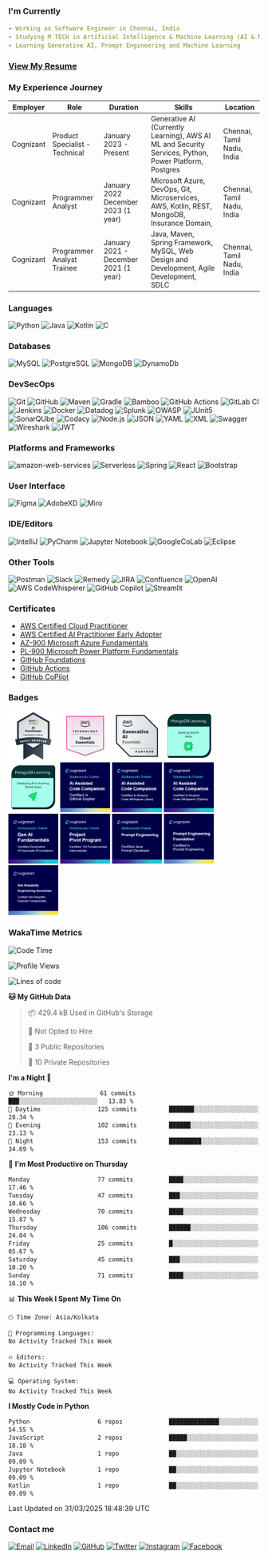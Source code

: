 ### I'm Currently

```yaml
- Working as Software Engineer in Chennai, India 
- Studying M TECH in Artificial Intelligence & Machine Learning (AI & ML) from BITS Pilani Work Integrated Learning Program (WILP).
- Learning Generative AI, Prompt Engineering and Machine Learning 
```

### [View My Resume](./resources/subbarayudu-chakali-resume.pdf)
<!-- <iframe src="./resources/subbarayudu-chakali-resume.pdf" width="500" height="400"></iframe> -->
 
### My Experience Journey

| Employer | Role | Duration | Skills | Location |
|---------|------|----------|--------|-------------|
| Cognizant | Product Specialist - Technical | January 2023 - Present | Generative AI (Currently Learning), AWS AI ML and Security Services, Python, Power Platform, Postgres | Chennai, Tamil Nadu, India |
| Cognizant | Programmer Analyst | January 2022  December 2023 (1 year) | Microsoft Azure, DevOps, Git, Microservices, AWS, Kotlin, REST, MongoDB, Insurance Domain, | Chennai, Tamil Nadu, India |
| Cognizant | Programmer Analyst Trainee | January 2021 - December 2021 (1 year) | Java, Maven, Spring Framework, MySQL, Web Design and Development, Agile Development, SDLC | Chennai, Tamil Nadu, India |

<!--
### Projects 
- Intelligent Documents Processing
- Datasets Generation (Text, CSV, JSON, Pdf)
- Customized Foundation Models for Insurance industry
- Software Bill Of Materials (SBOM) 
- Automatic reports validation and analysis using AI 
-->

### Languages

![Python](https://img.shields.io/badge/-Python-000?&logo=Python)
![Java](https://img.shields.io/badge/-Java-000?&logo=Openjdk)
![Kotlin](https://img.shields.io/badge/-Kotlin-000?&logo=Kotlin)
![C](https://img.shields.io/badge/-C-000?&logo=C)

### Databases

![MySQL](https://img.shields.io/badge/-MySQL-000?&logo=Mysql)
![PostgreSQL](https://img.shields.io/badge/-PostgreSQL-000?&logo=Postgresql)
![MongoDB](https://img.shields.io/badge/-MongoDB-000?&logo=Mongodb)
![DynamoDb](https://img.shields.io/badge/-DynamoDB-000?&logo=AmazonDynamoDB)

### DevSecOps

![Git](https://img.shields.io/badge/-Git-000?&logo=Git)
![GitHub](https://img.shields.io/badge/-GitHub-000?&logo=GitHub)
![Maven](https://img.shields.io/badge/-Maven-000?&logo=ApacheMaven)
![Gradle](https://img.shields.io/badge/-Gradle-000?&logo=Gradle)
![Bamboo](https://img.shields.io/badge/-Bamboo-000?&logo=Bamboo)
![GitHub Actions](https://img.shields.io/badge/-GitHubActions-000?&logo=GitHubActions)
![GitLab CI](https://img.shields.io/badge/-GitLab-000?logo=gitlab)
![Jenkins](https://img.shields.io/badge/Jenkins-000?logo=jenkins)
![Docker](https://img.shields.io/badge/-Docker-000?&logo=Docker)
![Datadog](https://img.shields.io/badge/-Datadog-000?&logo=Datadog)
![Splunk](https://img.shields.io/badge/-Splunk-000?&logo=Splunk)
![OWASP](https://img.shields.io/badge/-OWASP-000?&logo=OWASP)
![JUnit5](https://img.shields.io/badge/-JUnit5-000?&logo=junit5)
![SonarQUbe](https://img.shields.io/badge/-SonarQUbe-000?&logo=Sonarqube)
![Codacy](https://img.shields.io/badge/Codacy-000?logo=codacy)
![Node.js](https://img.shields.io/badge/-Node.js-000?&logo=node.js)
![JSON](https://img.shields.io/badge/-Json-000?&logo=Json)
![YAML](https://img.shields.io/badge/-Yaml-000?&logo=Yaml)
![XML](https://img.shields.io/badge/-XML-000?&logo=xml)
![Swagger](https://img.shields.io/badge/-Swagger-000?&logo=Swagger)
![Wireshark](https://img.shields.io/badge/-Wireshark-000?&logo=Wireshark)
![JWT](https://img.shields.io/badge/-JWT-000?&logo=JSONWebTokens)

### Platforms and Frameworks

![amazon-web-services](https://img.shields.io/badge/-AWS-000?&logo=amazon-web-services)
![Serverless](https://img.shields.io/badge/-Serverless-000?&logo=Serverless)
![Spring](https://img.shields.io/badge/-Spring-000?&logo=Spring)
![React](https://img.shields.io/badge/-React-000?&logo=React)
![Bootstrap](https://img.shields.io/badge/-Bootstrap-000?&logo=Bootstrap)

### User Interface

![Figma](https://img.shields.io/badge/-Figma-000?&logo=Figma)
![AdobeXD](https://img.shields.io/badge/-AdobeXD-000?&logo=AdobeXD)
![Miro](https://img.shields.io/badge/-Miro-000?&logo=Miro)

### IDE/Editors

![IntelliJ](https://img.shields.io/badge/-IntelliJ-000?&logo=Jetbrains)
![PyCharm](https://img.shields.io/badge/-PyCharm-000?&logo=PyCharm)
![Jupyter Notebook](https://img.shields.io/badge/-Jupytor-000?&logo=Jupyter)
![GoogleCoLab](https://img.shields.io/badge/-GoogleCoLab-000?&logo=Google-CoLab)
![Eclipse](https://img.shields.io/badge/-Eclipse-000?&logo=Eclipse)

<!--
```yaml
- Programming Languages:
- Front-End:
- Back-End:
- Databases:
- DevSecOps:
- Cloud Computing:
- Machine Learning:
- Data Analysis:
```
-->
### Other Tools

![Postman](https://img.shields.io/badge/-Postman-000?&logo=Postman)
![Slack](https://img.shields.io/badge/-Slack-000?&logo=Slack)
![Remedy](https://img.shields.io/badge/-Remedy-000?&logo=BMCSoftware)
![JIRA](https://img.shields.io/badge/-JIRA-000?&logo=JIRA)
![Confluence](https://img.shields.io/badge/-Confluence-000?&logo=Confluence)
![OpenAI](https://img.shields.io/badge/-ChatGPT-000?&logo=OpenAI)
![AWS CodeWhisperer](https://img.shields.io/badge/-CodeWhisperer-000?&logo=amazon-web-services)
![GitHub Copilot](https://img.shields.io/badge/GitHub%20Copilot-000?logo=githubcopilot)
![Streamlit](https://img.shields.io/badge/-Streamlit-000?&logo=Streamlit)

<!-- ### Platforms I use for my learning

![MSLearn](https://img.shields.io/badge/-Learn-000?&logo=MicrosoftOffice365)
![SkillBuilder](https://img.shields.io/badge/-SkillBuilder-000?&logo=amazon-web-services)
![Udemy Business](https://img.shields.io/badge/-Udemy-000?&logo=Udemy)
![YouTube](https://img.shields.io/badge/-YouTube-000?&logo=YouTube) -->

<!--
Learning Resources and other skills
Separate the tools into: Front-End, DevOps, Backend, Databases, Cloud, Design Patterns/Architecture, Learning  tools, IDEs/Editors, include monitoring and security services in devsecops, AWS Services like sagemaker, IAM, CloudFormation, Lambda, RDS, DynamoDB, EC2, ECS, etc,.
-->

<!--
![Kubernetes](https://img.shields.io/badge/-Kubernetes-000?&logo=Kubernetes)
![PowerBI](https://img.shields.io/badge/-PowerBI-000?&logo=power-bi)
![PowerApps](https://img.shields.io/badge/-PowerApps-000?&logo=Microsoft-PowerApps)
![PowerPages](https://img.shields.io/badge/-PowerPages-000?&logo=PowerPages)
![Dataverse](https://img.shields.io/badge/-Dataverse-000?&logo=Dataverse)
![PowerAutomate](https://img.shields.io/badge/-PowerAutomate-000?&logo=PowerAutomate)
![Office365](https://img.shields.io/badge/-Microsoft365-000?&logo=MicrosoftOffice)
![Hibernate](https://img.shields.io/badge/-Hibernate-000?&logo=Hibernate)
![TypeScript](https://img.shields.io/badge/-TypeScript-000?&logo=TypeScript)
![Grafana](https://img.shields.io/badge/-Grafana-000?&logo=Grafana)
![Redis](https://img.shields.io/badge/-Redis-000?&logo=Redis)
![MicrosoftPowerPlatform](https://img.shields.io/badge/Microsoft-PowerPlatform-000?&logo=microsoft)

![PyTorch](https://img.shields.io/badge/-PyTorch-000?&logo=PyTorch)
![TensorFlow](https://img.shields.io/badge/-TensorFlow-000?&logo=TensorFlow)
-->

### Certificates

* [AWS Certified Cloud Practitioner](https://www.credly.com/badges/62900457-e8b0-4032-a2ea-c938088fd784/public_url)
* [AWS Certified AI Practitioner Early Adopter](https://www.credly.com/badges/e43c6fa6-7731-4346-9376-2df8672a060a/public_url)
* [AZ-900 Microsoft Azure Fundamentals](https://www.credly.com/badges/d57d7a2d-3d84-4c02-bf04-6d015b4d5fe9/public_url)
* [PL-900 Microsoft Power Platform Fundamentals](https://learn.microsoft.com/api/credentials/share/en-us/ChakaliSubbarayuduCognizant-3715/3EE8BEF23F9F5310?sharingId=2E9CCBF6F3890D49)
* [GitHub Foundations](https://www.credly.com/badges/41daf202-1db7-4654-bf87-182c052b76bf/public_url)
* [GitHub Actions](https://www.credly.com/badges/f59dc4b7-5c7b-4f7d-8b7d-b216d1a96e9f/public_url)
* [GitHub CoPilot](https://www.credly.com/badges/8b14c6b7-fc99-47b4-b5ef-c49da4e6a735/public_url)

### Badges

<img src="resources/badges/aws-certified-ai-practitioner-early-adopter.png" alt="aws-certified-ai-practitioner-early-adopter" width="100" height="100">
<img src="resources/badges/aws-knowledge-cloud-essentials.png" alt="aws-knowledge-cloud-essentials" width="100" height="100">
<img src="resources/badges/aws-partner-generative-ai-essentials.png" alt="aws-partner-generative-ai-essentials" width="100" height="100">
<img src="resources/badges/building-genai-apps-mongodb.png" alt="building-genai-apps-mongodb" width="100" height="100">
<img src="resources/badges/deploying-evaluating-genai-apps-mongodb.png" alt="deploying-evaluating-genai-apps-mongodb" width="100" height="100">
<img src="resources/badges/code-companion-githubcopilot.png" alt="code-companion-githubcopilot" width="100" height="100">
<img src="resources/badges/code-companion-qdeveloper-java.png" alt="code-companion-qdeveloper-java" width="100" height="100">
<img src="resources/badges/code-companion-qdeveloper-python.png" alt="code-companion-qdeveloper-python" width="100" height="100">
<img src="resources/badges/genai-fundamentals.png" alt="genai-fundamentals" width="100" height="100">
<img src="resources/badges/project-pivot-fundamentals.png" alt="project-pivot-fundamentals" width="100" height="100">
<img src="resources/badges/prompt-engineering-java.png" alt="prompt-engineering-java" width="100" height="100">
<img src="resources\badges\Prompt Engineering.png" alt="pompt-engineering" width="100" height="100">
<img src="resources\badges\site-reliability.png" alt="site-reliability-engineering" width="100" height="100">

<!--
Contact Details
-->
### WakaTime Metrics
<!--
Waatime metrics
-->
<!--START_SECTION:waka-->
![Code Time](http://img.shields.io/badge/Code%20Time-311%20hrs%2010%20mins-blue)

![Profile Views](http://img.shields.io/badge/Profile%20Views-0-blue)

![Lines of code](https://img.shields.io/badge/From%20Hello%20World%20I%27ve%20Written-83.5%20thousand%20lines%20of%20code-blue)

**🐱 My GitHub Data** 

> 📦 429.4 kB Used in GitHub's Storage 
 > 
> 🚫 Not Opted to Hire
 > 
> 📜 3 Public Repositories 
 > 
> 🔑 10 Private Repositories 
 > 
**I'm a Night 🦉** 

```text
🌞 Morning                61 commits          ███░░░░░░░░░░░░░░░░░░░░░░   13.83 % 
🌆 Daytime                125 commits         ███████░░░░░░░░░░░░░░░░░░   28.34 % 
🌃 Evening                102 commits         ██████░░░░░░░░░░░░░░░░░░░   23.13 % 
🌙 Night                  153 commits         █████████░░░░░░░░░░░░░░░░   34.69 % 
```
📅 **I'm Most Productive on Thursday** 

```text
Monday                   77 commits          ████░░░░░░░░░░░░░░░░░░░░░   17.46 % 
Tuesday                  47 commits          ███░░░░░░░░░░░░░░░░░░░░░░   10.66 % 
Wednesday                70 commits          ████░░░░░░░░░░░░░░░░░░░░░   15.87 % 
Thursday                 106 commits         ██████░░░░░░░░░░░░░░░░░░░   24.04 % 
Friday                   25 commits          █░░░░░░░░░░░░░░░░░░░░░░░░   05.67 % 
Saturday                 45 commits          ███░░░░░░░░░░░░░░░░░░░░░░   10.20 % 
Sunday                   71 commits          ████░░░░░░░░░░░░░░░░░░░░░   16.10 % 
```


📊 **This Week I Spent My Time On** 

```text
🕑︎ Time Zone: Asia/Kolkata

💬 Programming Languages: 
No Activity Tracked This Week

🔥 Editors: 
No Activity Tracked This Week

💻 Operating System: 
No Activity Tracked This Week
```

**I Mostly Code in Python** 

```text
Python                   6 repos             ██████████████░░░░░░░░░░░   54.55 % 
JavaScript               2 repos             █████░░░░░░░░░░░░░░░░░░░░   18.18 % 
Java                     1 repo              ██░░░░░░░░░░░░░░░░░░░░░░░   09.09 % 
Jupyter Notebook         1 repo              ██░░░░░░░░░░░░░░░░░░░░░░░   09.09 % 
Kotlin                   1 repo              ██░░░░░░░░░░░░░░░░░░░░░░░   09.09 % 
```




 Last Updated on 31/03/2025 18:48:39 UTC
<!--END_SECTION:waka-->

### Contact me

[![Email](https://img.shields.io/badge/-Mail-000?&logo=GMail)](mailto:csubbu141@gmail.com)
[![LinkedIn](https://img.shields.io/badge/-LinkedIn-000?&logo=LinkedIn)](https://in.linkedin.com/in/subbarayudu-chakali)
[![GitHub](https://img.shields.io/badge/-GitHub-000?&logo=GitHub)](https://gitHub.com/subbarayudu-chakali)
[![Twitter](https://img.shields.io/badge/-Twitter-000?&logo=X)](https://Twitter.com/subbarayudu_c_)
[![Instagram](https://img.shields.io/badge/-Instagram-000?&logo=Instagram)](https://instagram.com/subbarayudu_chakali)
[![Facebook](https://img.shields.io/badge/-Facebook-000?&logo=Facebook)](https://www.facebook.com/profile.php?id=100024064763545&mibextid=ZbWKwL)
<!--
![Whatsapp](https://img.shields.io/badge/-Whatsapp-000?&logo=Whatsapp)
![Snapchat](https://img.shields.io/badge/-Snapchat-000?&logo=Snapchat)
![Telegram](https://img.shields.io/badge/-Telegram-000?&logo=Telegram)
![Behance](https://img.shields.io/badge/-Behance-000?&logo=Behance)
![Dribble](https://img.shields.io/badge/-Dribbble-000?&logo=Dribbble)
![Pinterest](https://img.shields.io/badge/-Pinterest-000?&logo=Pinterest)
-->
